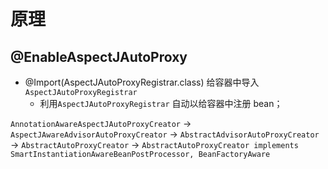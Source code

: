 # 原理
## @EnableAspectJAutoProxy
- @Import(AspectJAutoProxyRegistrar.class) 给容器中导入 `AspectJAutoProxyRegistrar`
    - 利用`AspectJAutoProxyRegistrar` 自动以给容器中注册 bean；

`AnnotationAwareAspectJAutoProxyCreator`
    -> `AspectJAwareAdvisorAutoProxyCreator`
        -> `AbstractAdvisorAutoProxyCreator`
            -> `AbstractAutoProxyCreator`
                -> `AbstractAutoProxyCreator implements SmartInstantiationAwareBeanPostProcessor, BeanFactoryAware`
                
